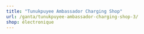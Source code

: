 ```yaml
---
title: "Tunukpuyee Ambassador Charging Shop"
url: /ganta/tunukpuyee-ambassador-charging-shop-3/
shop: électronique
---
```

